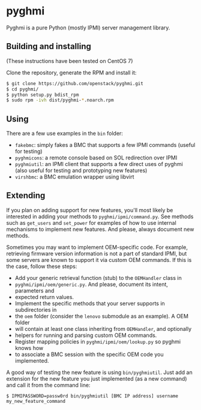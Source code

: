 # pyghmi

Pyghmi is a pure Python (mostly IPMI) server management library.

## Building and installing

(These instructions have been tested on CentOS 7)

Clone the repository, generate the RPM and install it:
```bash
$ git clone https://github.com/openstack/pyghmi.git
$ cd pyghmi/
$ python setup.py bdist_rpm
$ sudo rpm -ivh dist/pyghmi-*.noarch.rpm
```

## Using

There are a few use examples in the `bin` folder:

- `fakebmc`: simply fakes a BMC that supports a few IPMI commands (useful for
  testing)
- `pyghmicons`: a remote console based on SOL redirection over IPMI
- `pyghmiutil`: an IPMI client that supports a few direct uses of pyghmi (also
  useful for testing and prototyping new features)
- `virshbmc`: a BMC emulation wrapper using libvirt


## Extending

If you plan on adding support for new features, you'll most likely be interested
in adding your methods to `pyghmi/ipmi/command.py`. See methods such as
`get_users` and `set_power` for examples of how to use internal mechanisms to
implement new features. And please, always document new methods.

Sometimes you may want to implement OEM-specific code. For example, retrieving
firmware version information is not a part of standard IPMI, but some servers
are known to support it via custom OEM commands. If this is the case, follow
these steps:
- Add your generic retrieval function (stub) to the `OEMHandler` class in
- `pyghmi/ipmi/oem/generic.py`. And please, document its intent, parameters and
- expected return values.
- Implement the specific methods that your server supports in subdirectories in
- the `oem` folder (consider the `lenovo` submodule as an example). A OEM folder
- will contain at least one class inheriting from `OEMHandler`, and optionally
- helpers for running and parsing custom OEM commands.
- Register mapping policies in `pyghmi/ipmi/oem/lookup.py` so pyghmi knows how
- to associate a BMC session with the specific OEM code you implemented.

A good way of testing the new feature is using `bin/pyghmiutil`. Just add an
extension for the new feature you just implemented (as a new command) and call
it from the command line:
```
$ IPMIPASSWORD=passw0rd bin/pyghmiutil [BMC IP address] username my_new_feature_command
```
